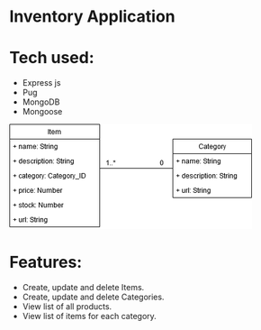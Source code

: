 # Inventory Application

# Tech used:
- Express js
- Pug
- MongoDB
- Mongoose

![alt text](./images/Inventory%20Application%20DB%20Diagram.png)

# Features:
 - Create, update and delete Items.
 - Create, update and delete Categories.
 - View list of all products.
 - View list of items for each category.